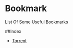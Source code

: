 # Bookmark
List Of Some Useful Bookmarks 

##Index
- [Torrent](https://github.com/RakeshKengale/Bookmark/blob/master/Torrent.md)
